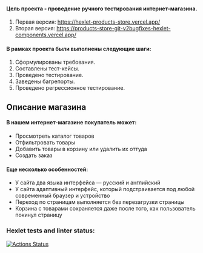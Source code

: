 #### Цель проекта - проведение ручного тестирования интернет-магазина.
1. Первая версия: https://hexlet-products-store.vercel.app/
2. Вторая версия: https://products-store-git-v2bugfixes-hexlet-components.vercel.app/
#### В рамках проекта были выполнены следующие шаги:
1. Сформулированы требования.
2. Составлены тест-кейсы.
3. Проведено тестирование.
4. Заведены багрепорты.
5. Проведено регрессионное тестирование.
## Описание магазина
#### В нашем интернет-магазине покупатель может:
* Просмотреть каталог товаров
* Отфильтровать товары
* Добавить товары в корзину или удалить их оттуда
* Создать заказ
#### Еще несколько особенностей:
* У сайта два языка интерфейса — русский и английский
* У сайта адаптивный интерфейс, который подстраивается под любой современный браузер и устройство
* Переход по страницам выполняется без перезагрузки страницы
* Корзина с товарами сохраняется даже после того, как пользователь покинул страницу
### Hexlet tests and linter status:
[![Actions Status](https://github.com/vitklimin/qa-engineer-project-84/actions/workflows/hexlet-check.yml/badge.svg)](https://github.com/vitklimin/qa-engineer-project-84/actions)
